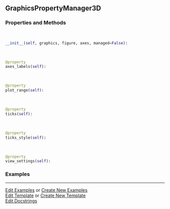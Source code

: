 ## <a id="McUtils.Plots.Properties.GraphicsPropertyManager3D">GraphicsPropertyManager3D</a>


### Properties and Methods
<a id="McUtils.Plots.Properties.GraphicsPropertyManager3D.__init__" class="docs-object-method">&nbsp;</a>
```python
__init__(self, graphics, figure, axes, managed=False): 
```

<a id="McUtils.Plots.Properties.GraphicsPropertyManager3D.axes_labels" class="docs-object-method">&nbsp;</a>
```python
@property
axes_labels(self): 
```

<a id="McUtils.Plots.Properties.GraphicsPropertyManager3D.plot_range" class="docs-object-method">&nbsp;</a>
```python
@property
plot_range(self): 
```

<a id="McUtils.Plots.Properties.GraphicsPropertyManager3D.ticks" class="docs-object-method">&nbsp;</a>
```python
@property
ticks(self): 
```

<a id="McUtils.Plots.Properties.GraphicsPropertyManager3D.ticks_style" class="docs-object-method">&nbsp;</a>
```python
@property
ticks_style(self): 
```

<a id="McUtils.Plots.Properties.GraphicsPropertyManager3D.view_settings" class="docs-object-method">&nbsp;</a>
```python
@property
view_settings(self): 
```

### Examples




___

[Edit Examples](https://github.com/McCoyGroup/McUtils/edit/edit/ci/examples/ci/docs/McUtils/Plots/Properties/GraphicsPropertyManager3D.md) or 
[Create New Examples](https://github.com/McCoyGroup/McUtils/new/edit/?filename=ci/examples/ci/docs/McUtils/Plots/Properties/GraphicsPropertyManager3D.md) <br/>
[Edit Template](https://github.com/McCoyGroup/McUtils/edit/edit/ci/docs/ci/docs/McUtils/Plots/Properties/GraphicsPropertyManager3D.md) or 
[Create New Template](https://github.com/McCoyGroup/McUtils/new/edit/?filename=ci/docs/templates/ci/docs/McUtils/Plots/Properties/GraphicsPropertyManager3D.md) <br/>
[Edit Docstrings](https://github.com/McCoyGroup/McUtils/edit/edit/McUtils/Plots/Properties.py?message=Update%20Docs)